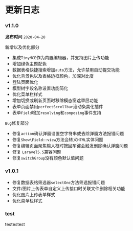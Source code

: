 # 更新日志

### v1.1.0

**发布时间** `2020-04-20`

新增以及优化部分

- 集成`TinyMCE`作为内置编辑器，并支持图片上传功能
- 增加绿色主题配色
- 数据表格快捷搜索增加`auto`方法，允许禁用自动提交功能
- 优化背景色以及表格边框颜色，加深对比度
- 登陆页面优化
- 模型树字段名称设置功能简化
- 优化菜单栏样式
- 增加切换或刷新页面时移除模态窗遮罩层功能
- 表单页面禁用`perfectScrollbar`滚动条美化插件
- 表单`Field`增加`resolving`和`composing`事件支持

`Bug`修复部分

- 修复`action`确认弹窗设置空字符串或去除弹窗方法报错问题
- 修复`Show\Field::view`方法会转义`HTML`实体问题
- 修复编辑页面聚焦输入框时按回车键会触发删除确认弹窗问题
- 修复 `Laravel5.5`兼容问题
- 修复`switchGroup`没有颜色默认值问题





### v1.0.1

- 修复数据表格筛选器`selectOne`方法筛选报错问题
- 文件/图片上传表单自定义上传接口时关联文件删除相关功能
- 优化图片上传表单样式
- 优化菜单栏样式

### test

testestest
